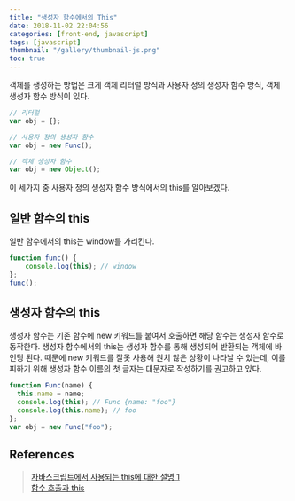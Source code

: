 ```yaml
---
title: "생성자 함수에서의 This"
date: 2018-11-02 22:04:56
categories: [front-end, javascript]
tags: [javascript]
thumbnail: "/gallery/thumbnail-js.png"
toc: true
---
```


객체를 생성하는 방법은 크게 객체 리터럴 방식과 사용자 정의 생성자 함수 방식, 객체 생성자 함수 방식이 있다. 

<!-- more -->

```javascript
// 리터럴
var obj = {};

// 사용자 정의 생성자 함수
var obj = new Func();

// 객체 생성자 함수
var obj = new Object();
```

이 세가지 중 사용자 정의 생성자 함수 방식에서의 this를 알아보겠다.

## 일반 함수의 this
일반 함수에서의 this는 window를 가리킨다.

```javascript
function func() {
    console.log(this); // window
};
func();
```

## 생성자 함수의 this
생성자 함수는 기존 함수에 new 키워드를 붙여서 호출하면 해당 함수는 생성자 함수로 동작한다. 생성자 함수에서의 this는 생성자 함수를 통해 생성되어 반환되는 객체에 바인딩 된다. 때문에 new 키워드를 잘못 사용해 원치 않은 상황이 나타날 수 있는데, 이를 피하기 위해 생성자 함수 이름의 첫 글자는 대문자로 작성하기를 권고하고 있다.

```javascript
function Func(name) {
  this.name = name;
  console.log(this); // Func {name: "foo"}
  console.log(this.name); // foo
};
var obj = new Func("foo");
```

## References
> [자바스크립트에서 사용되는 this에 대한 설명 1](https://github.com/FEDevelopers/tech.description/wiki/자바스크립트에서-사용되는-this에-대한-설명-1#41-생성자-실행에서의-this)  
> [함수 호출과 this](https://valuefactory.tistory.com/674)
